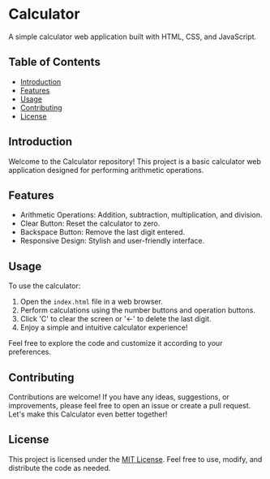 # Calculator

A simple calculator web application built with HTML, CSS, and JavaScript.

## Table of Contents
- [Introduction](#introduction)
- [Features](#features)
- [Usage](#usage)
- [Contributing](#contributing)
- [License](#license)

## Introduction

Welcome to the Calculator repository! This project is a basic calculator web application designed for performing arithmetic operations.

## Features

- Arithmetic Operations: Addition, subtraction, multiplication, and division.
- Clear Button: Reset the calculator to zero.
- Backspace Button: Remove the last digit entered.
- Responsive Design: Stylish and user-friendly interface.

## Usage

To use the calculator:

1. Open the `index.html` file in a web browser.
2. Perform calculations using the number buttons and operation buttons.
3. Click 'C' to clear the screen or '←' to delete the last digit.
4. Enjoy a simple and intuitive calculator experience!

Feel free to explore the code and customize it according to your preferences.

## Contributing

Contributions are welcome! If you have any ideas, suggestions, or improvements, please feel free to open an issue or create a pull request. Let's make this Calculator even better together!

## License

This project is licensed under the [MIT License](https://github.com/muhibsiddiqui/Online-Calculator/blob/main/LICENSE.md). Feel free to use, modify, and distribute the code as needed.
